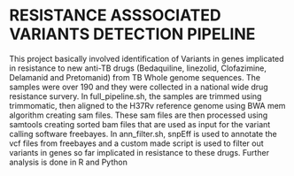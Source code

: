 # RESISTANCE ASSSOCIATED VARIANTS DETECTION PIPELINE
This project basically involved identification of Variants in genes implicated in resistance to new anti-TB drugs (Bedaquiline, linezolid, Clofazimine, Delamanid and Pretomanid) from TB  Whole genome sequences.  The samples were over 190 and they were collected in a national wide drug resistance survery. 
In full_pipeline.sh, the samples are trimmed using trimmomatic, then aligned to the H37Rv reference genome using BWA mem algorithm creating sam files. These sam files are then processed using samtools creating sorted bam files that are used as input for the variant calling software freebayes.
In ann_filter.sh, snpEff is used to annotate the vcf files from freebayes and a custom made script is used to filter out variants in genes so far implicated in resistance to these drugs. 
Further analysis is done in R and Python
